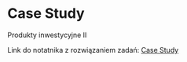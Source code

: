 # Case Study

Produkty inwestycyjne II

Link do notatnika z rozwiązaniem zadań: [Case Study](notebooks/case-study.ipynb)